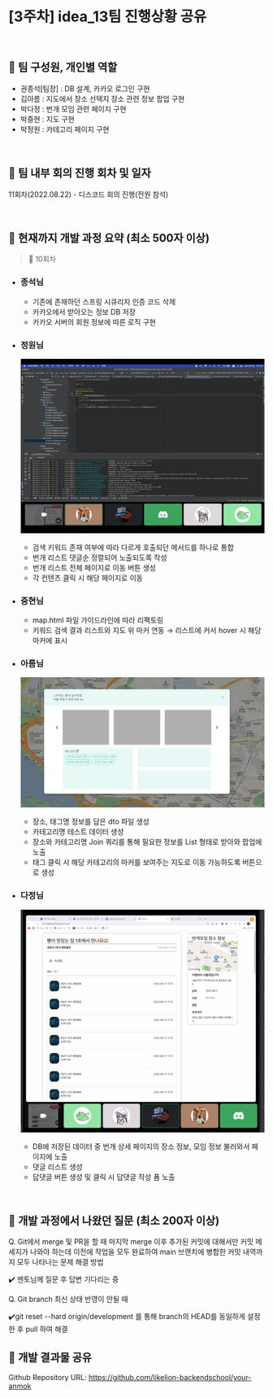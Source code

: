 # [3주차] idea_13팀 진행상황 공유

<br>

## 📍 팀 구성원, 개인별 역할

- 권종석[팀장] : DB 설계, 카카오 로그인 구현
- 김아름 : 지도에서 장소 선택지 장소 관련 정보 팝업 구현
- 박다정 : 번개 모임 관련 페이지 구현
- 박중현 : 지도 구현
- 박정원 : 카테고리 페이지 구현

<br>

## 📍 팀 내부 회의 진행 회차 및 일자

11회차(2022.08.22) - 디스코드 회의 진행(전원 참석)

<br>

## 📍 현재까지 개발 과정 요약 (최소 500자 이상)

> 💬 10회차


- ### 종석님

  - 기존에 존재하던 스프링 시큐리지 인증 코드 삭제
  - 카카오에서 받아오는 정보 DB 저장
  - 카카오 서버의 회원 정보에 따른 로직 구현

- ### 정원님
  ![](img/0822/1.png)
  - 검색 키워드 존재 여부에 따라 다르게 호출되던 메서드를 하나로 통합
  - 번개 리스트 댓글순 정렬되어 노출되도록 작성
  - 번개 리스트 전체 페이지로 이동 버튼 생성
  - 각 컨텐츠 클릭 시 해당 페이지로 이동

- ### 중현님

    - map.html 파일 가이드라인에 따라 리팩토링
    - 키워드 검색 결과 리스트와 지도 위 마커 연동 → 리스트에 커서 hover 시 해당 마커에 표시

- ### 아름님
  ![](img/0822/2.png)
    - 장소, 태그명 정보를 담은 dto 파일 생성
    - 카테고리명 테스트 데이터 생성
    - 장소와 카테고리명 Join 쿼리를 통해 필요한 정보를 List 형태로 받아와 팝업에 노출
    - 태그 클릭 시 해당 카테고리의 마커를 보여주는 지도로 이동 가능하도록 버튼으로 생성

- ### 다정님
  ![](img/0822/3.png)
    - DB에 저장된 데이터 중 번개 상세 페이지의 장소 정보, 모임 정보 불러와서 페이지에 노출
    - 댓글 리스트 생성
    - 답댓글 버튼 생성 및 클릭 시 답댓글 작성 폼 노출

<br>

## 📍 개발 과정에서 나왔던 질문 (최소 200자 이상)

Q. Git에서 merge 및 PR을 할 때 마지막 merge 이후 추가된 커밋에 대해서만 커밋 메세지가 나와야 하는데 이전에 작업을 모두 완료하여 main 브랜치에 병합한 커밋 내역까지 모두 나타나는 문제 해결 방법

✔️ 멘토님께 질문 후 답변 기다리는 중

Q. Git branch 최신 상태 반영이 안될 때


✔️git reset --hard origin/development 를 통해 branch의 HEAD를 동일하게 설정한 후 pull 하여 해결
️
<br>

## 📍 개발 결과물 공유

Github Repository URL: https://github.com/likelion-backendschool/your-anmok

<br>
